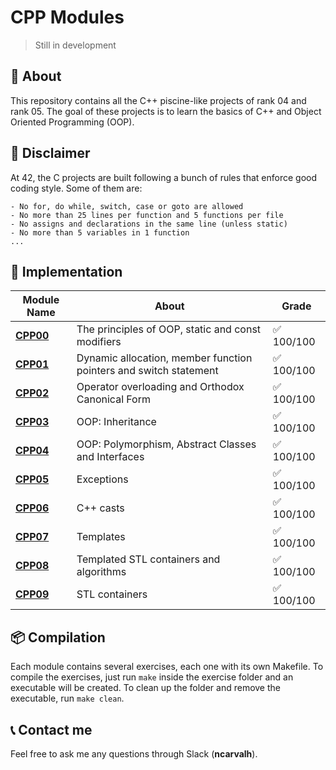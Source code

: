 # **CPP Modules**
> Still in development

## 📒 **About**
This repository contains all the C++ piscine-like projects of rank 04 and rank 05. The goal of these projects is to learn the basics of C++ and Object Oriented Programming (OOP).

## 🚨 **Disclaimer**
At 42, the C projects are built following a bunch of rules that enforce good coding style. Some of them are:

	- No for, do while, switch, case or goto are allowed
	- No more than 25 lines per function and 5 functions per file
	- No assigns and declarations in the same line (unless static)
	- No more than 5 variables in 1 function
	... 

## 🔧 **Implementation**

<table align=center>
	<thead>
		<tr>
			<th>Module Name</th>
			<th>About</th>
			<th>Grade</th>
		</tr>
	</thead>
	<tbody>
		<tr>
			<td><strong><a href="/CPP00">CPP00</strong> </td>
			<td>The principles of OOP, static and const modifiers</td>
			<td>✅ 100/100</td>
		</tr>
		<tr>
			<td><strong><a href="/CPP01">CPP01</strong> </td>
			<td>Dynamic allocation, member function pointers and switch statement</td>
			<td>✅ 100/100</td>
		</tr>
		<tr>
			<td><strong><a href="/CPP02">CPP02</strong> </td>
			<td>Operator overloading and Orthodox Canonical Form</td>
			<td>✅ 100/100</td>
		</tr>
		<tr>
			<td><strong><a href="/CPP03">CPP03</strong> </td>
			<td>OOP: Inheritance</td>
			<td>✅ 100/100</td>
		</tr>
		<tr>
			<td><strong><a href="/CPP04">CPP04</strong> </td>
			<td>OOP: Polymorphism, Abstract Classes and Interfaces</td>
			<td>✅ 100/100</td>
		</tr>
		<tr>
			<td><strong><a href="/CPP05">CPP05</strong> </td>
			<td>Exceptions</td>
			<td>✅ 100/100</td>
		</tr>
		<tr>
			<td><strong><a href="/CPP06">CPP06</strong> </td>
			<td>C++ casts</td>
			<td>✅ 100/100</td>
		</tr>
		<tr>
			<td><strong><a href="/CPP07">CPP07</strong> </td>
			<td>Templates</td>
			<td>✅ 100/100</td>
		</tr>
		<tr>
			<td><strong><a href="/CPP08">CPP08</strong> </td>
			<td>Templated STL containers and algorithms</td>
			<td>✅ 100/100</td>
		</tr>
		<tr>
			<td><strong><a href="/CPP09">CPP09</strong> </td>
			<td>STL containers</td>
			<td>✅ 100/100</td>
		</tr>
	</tbody>
</table>


## 📦 **Compilation**
Each module contains several exercises, each one with its own Makefile. To compile the exercises, just run `make` inside the exercise folder and an executable will be created. To clean up the folder and remove the executable, run `make clean`.

## 📞 **Contact me**

Feel free to ask me any questions through Slack (**ncarvalh**).
